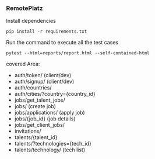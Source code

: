 ### RemotePlatz
Install dependencies
```
pip install -r requirements.txt
```
Run the command to execute all the test cases
```
pytest --html=reports/report.html --self-contained-html
```


covered Area:<br>
* auth/token/ (client/dev)
* auth/signup/ (client/dev)
* auth/countries/
* auth/cities/?country={country_id}
* jobs/get_talent_jobs/
* jobs/ (create job)
* jobs/applications/ (apply job)
* jobs/{job_id} (job details)
* jobs/get_client_jobs/
* invitations/
* talents/{talent_id}
* talents/?technologies={tech_id}
* talents/technology/ (tech list) 